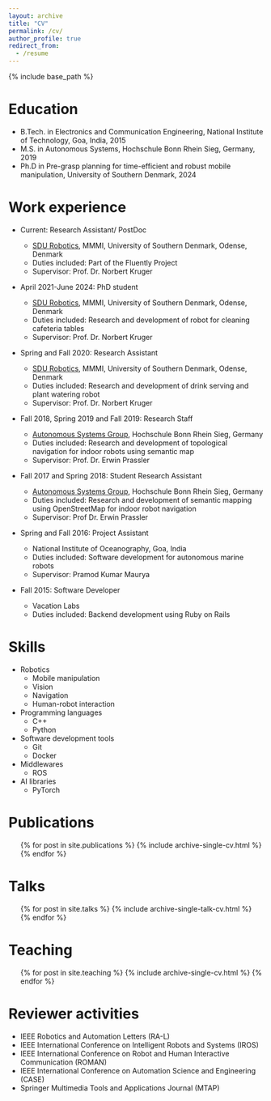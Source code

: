 ```yaml
---
layout: archive
title: "CV"
permalink: /cv/
author_profile: true
redirect_from:
  - /resume
---
```


{% include base_path %}

Education
======
* B.Tech. in Electronics and Communication Engineering, National Institute of Technology, Goa, India, 2015
* M.S. in Autonomous Systems, Hochschule Bonn Rhein Sieg, Germany, 2019
* Ph.D in Pre-grasp planning for time-efficient and robust mobile manipulation, University of Southern Denmark, 2024

Work experience
======
* Current: Research Assistant/ PostDoc
  * [SDU Robotics](https://www.sdu.dk/en/forskning/sdurobotics), MMMI, University of Southern Denmark, Odense, Denmark
  * Duties included: Part of the Fluently Project
  * Supervisor: Prof. Dr. Norbert Kruger

* April 2021-June 2024: PhD student
  * [SDU Robotics](https://www.sdu.dk/en/forskning/sdurobotics), MMMI, University of Southern Denmark, Odense, Denmark
  * Duties included: Research and development of robot for cleaning cafeteria tables
  * Supervisor: Prof. Dr. Norbert Kruger

* Spring and Fall 2020: Research Assistant
  * [SDU Robotics](https://www.sdu.dk/en/forskning/sdurobotics), MMMI, University of Southern Denmark, Odense, Denmark
  * Duties included: Research and development of drink serving and plant watering robot
  * Supervisor: Prof. Dr. Norbert Kruger

* Fall 2018, Spring 2019 and Fall 2019: Research Staff
  * [Autonomous Systems Group](https://a2s-institute.de/), Hochschule Bonn Rhein Sieg, Germany
  * Duties included: Research and development of topological navigation for indoor robots using semantic map
  * Supervisor: Prof. Dr. Erwin Prassler

* Fall 2017 and Spring 2018: Student Research Assistant
  * [Autonomous Systems Group](https://a2s-institute.de/), Hochschule Bonn Rhein Sieg, Germany
  * Duties included: Research and development of semantic mapping using OpenStreetMap for indoor robot navigation
  * Supervisor: Prof Dr. Erwin Prassler

* Spring and Fall 2016: Project Assistant
  * National Institute of Oceanography, Goa, India
  * Duties included: Software development for autonomous marine robots
  * Supervisor: Pramod Kumar Maurya

* Fall 2015: Software Developer
  * Vacation Labs
  * Duties included: Backend development using Ruby on Rails
<!--   * Supervisor: Saurabh Nanda -->


  
Skills
======
* Robotics
  * Mobile manipulation
  * Vision
  * Navigation
  * Human-robot interaction
* Programming languages
  * C++
  * Python
* Software development tools
  * Git
  * Docker
* Middlewares
  * ROS
* AI libraries
  * PyTorch

Publications
======
  <ul>{% for post in site.publications %}
    {% include archive-single-cv.html %}
  {% endfor %}</ul>
  
Talks
======
  <ul>{% for post in site.talks %}
    {% include archive-single-talk-cv.html %}
  {% endfor %}</ul>
  
Teaching
======
  <ul>{% for post in site.teaching %}
    {% include archive-single-cv.html %}
  {% endfor %}</ul>

  
Reviewer activities
======
* IEEE Robotics and Automation Letters (RA-L)
* IEEE International Conference on Intelligent Robots and Systems (IROS)
* IEEE International Conference on Robot and Human Interactive Communication (ROMAN)
* IEEE International Conference on Automation Science and Engineering (CASE)
* Springer Multimedia Tools and Applications Journal (MTAP)
